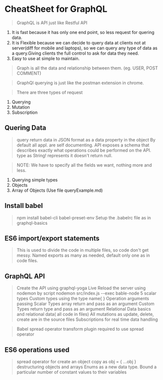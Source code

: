 # CheatSheet for GraphQL

>GraphQL is API just like Restful API
1. It is fast because it has only one end point, so less request for quering data.
2. It is Flexible because we can decide to query data at clients not at server(diff for mobile and laptops), so we can query any type of data as a query.Giving clients the full control to ask for data they need.
3. Easy to use at simple to maintain.

> Graph is all the data and relationship between them. (eg. USER, POST COMMENT)

> GraphQl querying is just like the postman extension in chrome.

> There are three types of request
1. Querying 
2. Mutation
3. Subscription

## Quering Data

> query return data in JSON format as a data property in the object
> By default all appl. are self documenting. API exposes a schema that describes exactly what operations could be performed on the API.
> type as String! represents it doesn't return null.

> NOTE: We have to specify all the fields we want, nothing more and less.

1. Querying simple types
2. Objects
3. Array of Objects 
(Use file queryExample.md)

## Install babel 
>npm install babel-cli babel-preset-env
Setup the .babelrc file as in graphql-basics

## ES6 import/export statements

> This is used to divide the code in multiple files, so code don't get messy.
> Named exports as many as needed, default only one as in code files.

## GraphQL API
> Create the API using graphql-yoga
> Live Reload the server using nodemon by script nodemon src/index.js --exec bable-node
> 5 scalar types
> Custom types using the type name{ }
> Operation arguments passing
> Scalar Types array return and pass as an argument
> Custom Types return type and pass as an argument
> Relational Data basics and relational data( all code in files)
> All mutations as update, delete, create are in the source files
> Subscriptions for real time data handling

> Babel spread operator transform plugin required to use spread operator

## ES6 operations used

> spread operator for create an object copy as obj = { ...obj }
> destructuring objects and arrays
> Enums as a new data type. Bound a particular number of constant values to their variables